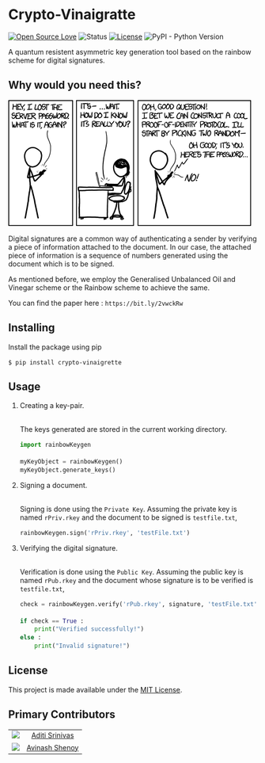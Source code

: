 # Crypto-Vinaigratte
[![Open Source Love](https://badges.frapsoft.com/os/v1/open-source.svg?v=103)]()
![Status](https://img.shields.io/badge/status-active-brightgreen.svg?style=flat)
[![License](https://img.shields.io/badge/license-mit-brightgreen.svg?style=flat)](https://github.com/aditisrinivas97/Crypto-Vinaigrette/blob/master/LICENSE)
![PyPI - Python Version](https://img.shields.io/pypi/pyversions/Django.svg)

A quantum resistent asymmetric key generation tool based on the rainbow scheme for digital signatures.

## Why would you need this?

![Auth Comic](https://github.com/aditisrinivas97/Crypto-Vinaigrette/blob/master/extras/identity.png)

Digital signatures are a common way of authenticating a sender by verifying a piece of information attached to the document. In our case, the attached piece of information is a sequence of numbers generated using the document which is to be signed. <br>

As mentioned before, we employ the Generalised Unbalanced Oil and Vinegar scheme or the Rainbow scheme to achieve the same. <br>

You can find the paper here : `https://bit.ly/2vwckRw`


## Installing

Install the package using pip

```
$ pip install crypto-vinaigrette
``` 

## Usage

1. Creating a key-pair. <br><br>

    The keys generated are stored in the current working directory.

    ```python
    import rainbowKeygen

    myKeyObject = rainbowKeygen()
    myKeyObject.generate_keys()
    ``` 

2. Signing a document. <br><br>

    Signing is done using the `Private Key`. Assuming the private key is named `rPriv.rkey` and the document to be signed is `testfile.txt`,
    
    ```python
    rainbowKeygen.sign('rPriv.rkey', 'testFile.txt')
    ``` 

3. Verifying the digital signature. <br><br>

    Verification is done using the `Public Key`. Assuming the public key is named `rPub.rkey` and the document whose signature is to be verified is `testfile.txt`,

    ```python
    check = rainbowKeygen.verify('rPub.rkey', signature, 'testFile.txt')

    if check == True :
        print("Verified successfully!")
    else :
        print("Invalid signature!")
    ``` 

## License

This project is made available under the [MIT License](http://www.opensource.org/licenses/mit-license.php).

## Primary Contributors

| | |
|:-:|:-:|
|<img src="https://github.com/aditisrinivas97.png" width="48">  | [Aditi Srinivas](https://github.com/aditisrinivas97) |
|<img src="https://github.com/avinashshenoy97.png" width="48">  | [Avinash Shenoy](https://github.com/avinashshenoy97) |